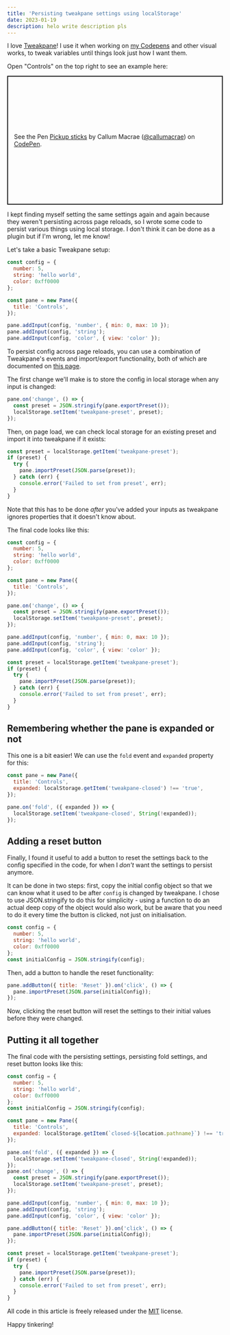 ```yaml
---
title: 'Persisting tweakpane settings using localStorage'
date: 2023-01-19
description: helo write description pls
---
```


I love [Tweakpane]! I use it when working on [my Codepens] and other visual
works, to tweak variables until things look just how I want them.

Open "Controls" on the top right to see an example here:

<p class="codepen" data-height="300" data-default-tab="result" data-slug-hash="poZpbPY" data-user="callumacrae" style="height: 300px; box-sizing: border-box; display: flex; align-items: center; justify-content: center; border: 2px solid; margin: 1em 0; padding: 1em;">
  <span>See the Pen <a href="https://codepen.io/callumacrae/pen/poZpbPY">
  Pickup sticks</a> by Callum Macrae (<a href="https://codepen.io/callumacrae">@callumacrae</a>)
  on <a href="https://codepen.io">CodePen</a>.</span>
</p>
<script async src="https://cpwebassets.codepen.io/assets/embed/ei.js"></script>

I kept finding myself setting the same settings again and again because they
weren't persisting across page reloads, so I wrote some code to persist various
things using local storage. I don't think it can be done as a plugin but if I'm
wrong, let me know!

Let's take a basic Tweakpane setup:

```js
const config = {
  number: 5,
  string: 'hello world',
  color: 0xff0000
};

const pane = new Pane({
  title: 'Controls',
});

pane.addInput(config, 'number', { min: 0, max: 10 });
pane.addInput(config, 'string');
pane.addInput(config, 'color', { view: 'color' });
```

To persist config across page reloads, you can use a combination of Tweakpane's
events and import/export functionality, both of which are documented on [this
page][tweakpane misc].

The first change we'll make is to store the config in local storage when any
input is changed:

```js
pane.on('change', () => {
  const preset = JSON.stringify(pane.exportPreset());
  localStorage.setItem('tweakpane-preset', preset);
});
```

Then, on page load, we can check local storage for an existing preset and
import it into tweakpane if it exists:

```js
const preset = localStorage.getItem('tweakpane-preset');
if (preset) {
  try {
    pane.importPreset(JSON.parse(preset));
  } catch (err) {
    console.error('Failed to set from preset', err);
  }
}
```

Note that this has to be done *after* you've added your inputs as tweakpane
ignores properties that it doesn't know about.

The final code looks like this:

```js
const config = {
  number: 5,
  string: 'hello world',
  color: 0xff0000
};

const pane = new Pane({
  title: 'Controls',
});

pane.on('change', () => {
  const preset = JSON.stringify(pane.exportPreset());
  localStorage.setItem('tweakpane-preset', preset);
});

pane.addInput(config, 'number', { min: 0, max: 10 });
pane.addInput(config, 'string');
pane.addInput(config, 'color', { view: 'color' });

const preset = localStorage.getItem('tweakpane-preset');
if (preset) {
  try {
    pane.importPreset(JSON.parse(preset));
  } catch (err) {
    console.error('Failed to set from preset', err);
  }
}
```

## Remembering whether the pane is expanded or not

This one is a bit easier! We can use the `fold` event and `expanded` property
for this:

```js
const pane = new Pane({
  title: 'Controls',
  expanded: localStorage.getItem('tweakpane-closed') !== 'true',
});

pane.on('fold', ({ expanded }) => {
  localStorage.setItem('tweakpane-closed', String(!expanded));
});
```

## Adding a reset button

Finally, I found it useful to add a button to reset the settings back to the
config specified in the code, for when I _don't_ want the settings to persist
anymore.

It can be done in two steps: first, copy the initial config object so that we
can know what it used to be after `config` is changed by tweakpane. I chose
to use JSON.stringify to do this for simplicity - using a function to do an
actual deep copy of the object would also work, but be aware that you need to
do it every time the button is clicked, not just on initialisation.

```js
const config = {
  number: 5,
  string: 'hello world',
  color: 0xff0000
};
const initialConfig = JSON.stringify(config);
```

Then, add a button to handle the reset functionality:

```js
pane.addButton({ title: 'Reset' }).on('click', () => {
  pane.importPreset(JSON.parse(initialConfig));
});
```

Now, clicking the reset button will reset the settings to their initial values
before they were changed.

## Putting it all together

The final code with the persisting settings, persisting fold settings, and reset
button looks like this:

```js
const config = {
  number: 5,
  string: 'hello world',
  color: 0xff0000
};
const initialConfig = JSON.stringify(config);

const pane = new Pane({
  title: 'Controls',
  expanded: localStorage.getItem(`closed-${location.pathname}`) !== 'true',
});

pane.on('fold', ({ expanded }) => {
  localStorage.setItem('tweakpane-closed', String(!expanded));
});
pane.on('change', () => {
  const preset = JSON.stringify(pane.exportPreset());
  localStorage.setItem('tweakpane-preset', preset);
});

pane.addInput(config, 'number', { min: 0, max: 10 });
pane.addInput(config, 'string');
pane.addInput(config, 'color', { view: 'color' });

pane.addButton({ title: 'Reset' }).on('click', () => {
  pane.importPreset(JSON.parse(initialConfig));
});

const preset = localStorage.getItem('tweakpane-preset');
if (preset) {
  try {
    pane.importPreset(JSON.parse(preset));
  } catch (err) {
    console.error('Failed to set from preset', err);
  }
}
```

All code in this article is freely released under the [MIT] license.

Happy tinkering!

[Tweakpane]: https://cocopon.github.io/tweakpane/
[My codepens]: https://codepen.io/callumacrae
[tweakpane misc]: https://cocopon.github.io/tweakpane/misc/
[MIT]: https://opensource.org/licenses/MIT
